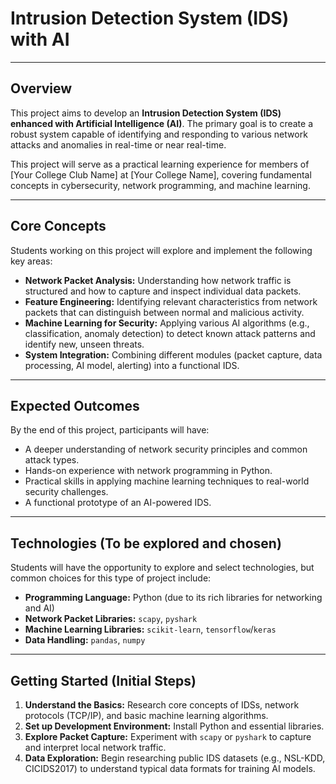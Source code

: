 # Intrusion Detection System (IDS) with AI

---

## Overview

This project aims to develop an **Intrusion Detection System (IDS) enhanced with Artificial Intelligence (AI)**. The primary goal is to create a robust system capable of identifying and responding to various network attacks and anomalies in real-time or near real-time.

This project will serve as a practical learning experience for members of [Your College Club Name] at [Your College Name], covering fundamental concepts in cybersecurity, network programming, and machine learning.

---

## Core Concepts

Students working on this project will explore and implement the following key areas:

* **Network Packet Analysis:** Understanding how network traffic is structured and how to capture and inspect individual data packets.
* **Feature Engineering:** Identifying relevant characteristics from network packets that can distinguish between normal and malicious activity.
* **Machine Learning for Security:** Applying various AI algorithms (e.g., classification, anomaly detection) to detect known attack patterns and identify new, unseen threats.
* **System Integration:** Combining different modules (packet capture, data processing, AI model, alerting) into a functional IDS.

---

## Expected Outcomes

By the end of this project, participants will have:

* A deeper understanding of network security principles and common attack types.
* Hands-on experience with network programming in Python.
* Practical skills in applying machine learning techniques to real-world security challenges.
* A functional prototype of an AI-powered IDS.

---

## Technologies (To be explored and chosen)

Students will have the opportunity to explore and select technologies, but common choices for this type of project include:

* **Programming Language:** Python (due to its rich libraries for networking and AI)
* **Network Packet Libraries:** `scapy`, `pyshark`
* **Machine Learning Libraries:** `scikit-learn`, `tensorflow`/`keras`
* **Data Handling:** `pandas`, `numpy`

---

## Getting Started (Initial Steps)

1.  **Understand the Basics:** Research core concepts of IDSs, network protocols (TCP/IP), and basic machine learning algorithms.
2.  **Set up Development Environment:** Install Python and essential libraries.
3.  **Explore Packet Capture:** Experiment with `scapy` or `pyshark` to capture and interpret local network traffic.
4.  **Data Exploration:** Begin researching public IDS datasets (e.g., NSL-KDD, CICIDS2017) to understand typical data formats for training AI models.
